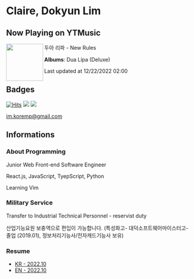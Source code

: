 # Claire, Dokyun Lim

## Now Playing on YTMusic

[<img align="left" width="100" src="https://lh3.googleusercontent.com/57A2jLYJ6P6iSbuMrjNeV6N5CsjyBaMVwBBGRFiDFSzAdfglDQatdl0c5OZ-h4F1ord-IiAJfwekLxITrQ">](https://music.youtube.com/watch?v=ZqYGW8uXL0I)

두아 리파 - New Rules

**Albums**: Dua Lipa (Deluxe)

Last updated at 12/22/2022 02:00

## Badges

[![Hits](https://hits.seeyoufarm.com/api/count/incr/badge.svg?url=https%3A%2F%2Fgithub.com%2Fkoremp%2Fkormep&count_bg=%2379C83D&title_bg=%23555555&icon=&icon_color=%23E7E7E7&title=hits&edge_flat=false)](https://hits.seeyoufarm.com)
<a href="https://dev.to/koremp"><img src="https://img.shields.io/badge/dev.to-0A0A0A?style=for-the-badge&logo=devdotto&logoColor=white"/></a>
<a href="https://www.linkedin.com/in/koremp"><img src="https://img.shields.io/badge/LinkedIn-0077B5?style=flat-square&logo=linkedin&logoColor=white"/></a>

im.koremp@gmail.com

## Informations

### About Programming

Junior Web Front-end Software Engineer

React.js, JavaScript, TyepScript, Python

Learning Vim

### Military Service

Transfer to Industrial Technical Personnel - reservist duty

산업기능요원 보충역으로 편입이 가능합니다. (특성화고- 대덕소프트웨어마이스터고- 졸업 (2019.01), 정보처리기능사/전자캐드기능사 보유)

### Resume

* [KR - 2022.10](./resume/README.md)
* [EN - 2022.10](./resume/README.en.md)
